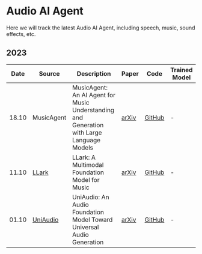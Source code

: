 # Audio AI Agent

Here we will track the latest Audio AI Agent, including speech, music, sound effects, etc.

## 2023

| Date  | Source             | Description                                                                                                                                                                | Paper                                            | Code                                                                             | Trained Model                                                                                                                                                       |
| ----- | ---------------------------------------| ------------------------------------------------------------------------------------------------------------------------------------------------------------ | ------------------------------------------------ | -------------------------------------------------------------------------------- | ------------------------------------------------------------------------------------------------------------------------------------------------------------------- |
| 18.10 | MusicAgent            | MusicAgent: An AI Agent for Music Understanding and Generation with Large Language Models                                                                                                    | [arXiv](https://arxiv.org/abs/2310.11954)         | [GitHub](https://github.com/microsoft/muzic/tree/main/musicagent)                      | -                                                                                                                                                                   |
| 11.10 | [LLark](https://storage.googleapis.com/music2text-public/index.html)             | LLark: A Multimodal Foundation Model for Music                                                                                                    | [arXiv](https://arxiv.org/abs/2310.07160)         | [GitHub](https://github.com/spotify-research/llark)                    | -                                                                                                                                                                   |
| 01.10 | [UniAudio](https://dongchaoyang.top/UniAudio_demo/)             | UniAudio: An Audio Foundation Model Toward Universal Audio Generation                                                                                              | [arXiv](https://arxiv.org/abs/2310.00704)         | [GitHub](https://github.com/yangdongchao/UniAudio)                     | -                                                                                                                                                                   |
